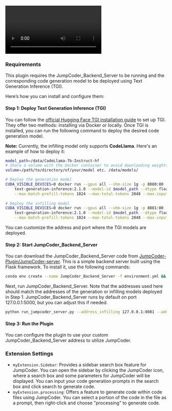 <video src="./assets/sample.mp4"></video>


### Requirements

This plugin requires the JumpCoder_Backend_Server to be running and the corresponding code generation model to be deployed using Text Generation Inference (TGI).

Here’s how you can install and configure them:

#### Step 1: Deploy Text Generation Inference (TGI)

You can follow the [official Hugging Face TGI installation guide](https://github.com/huggingface/text-generation-inference/blob/main/README.md) to set up TGI. They offer two methods: installing via Docker or locally. Once TGI is installed, you can run the following command to deploy the desired code generation model.

**Note:** Currently, the infilling model only supports **CodeLlama**. Here's an example of how to deploy it:

```bash
model_path=/data/CodeLlama-7b-Instruct-hf
# Share a volume with the Docker container to avoid downloading weights every run
volume=/path/to/directory/of/your/model etc. /data/models/

# Deploy the generation model
CUDA_VISIBLE_DEVICES=0 docker run --gpus all --shm-size 1g -p 8080:80 -v $volume:/data \
    text-generation-inference:2.1.0 --model-id $model_path --dtype float16 --num-shard 1 --max-batch-total-tokens 2048 \
    --max-batch-prefill-tokens 1024 --max-total-tokens 2048 --max-input-tokens 1024 --cuda-memory-fraction 0.4
    
# Deploy the infilling model
CUDA_VISIBLE_DEVICES=0 docker run --gpus all --shm-size 1g -p 8081:80 -v $volume:/data \
    text-generation-inference:2.1.0 --model-id $model_path --dtype float16 --num-shard 1 --max-batch-total-tokens 2048 \
    --max-batch-prefill-tokens 1024 --max-total-tokens 2048 --max-input-tokens 1024 --cuda-memory-fraction 0.4
```

You can customize the address and port where the TGI models are deployed.

#### Step 2: Start JumpCoder_Backend_Server

You can download the JumpCoder_Backend_Server code from [JumpCoder-Plugin/JumpCoder-server](https://github.com/Avabowler/JumpCoder-Plugin/tree/main/JumpCoder-server). This is a simple backend server built using the Flask framework. To install it, use the following commands:

```bash
conda env create --name JumpCoder_Backend_Server -f environment.yml && conda activate JumpCoder_Backend_Server
```

Next, run JumpCoder_Backend_Server. Note that the addresses used here should match the addresses of the generation or infilling models deployed in Step 1. JumpCoder_Backend_Server runs by default on port 127.0.0.1:5000, but you can adjust this if needed.

```bash
python run_jumpcoder_server.py --address_infilling 127.0.0.1:8081 --address_generation 127.0.0.1:8080
```

#### Step 3: Run the Plugin

You can configure the plugin to use your custom JumpCoder_Backend_Server address to utilize JumpCoder.

### Extension Settings

- `myExtension.Sidebar`: Provides a sidebar search box feature for JumpCoder. You can open the sidebar by clicking the JumpCoder icon, where a search box and some parameters for JumpCoder will be displayed. You can input your code generation prompts in the search box and click search to generate code.
- `myExtension.processing`: Offers a feature to generate code within code files using JumpCoder. You can select a portion of the code in the file as a prompt, then right-click and choose "processing" to generate code.